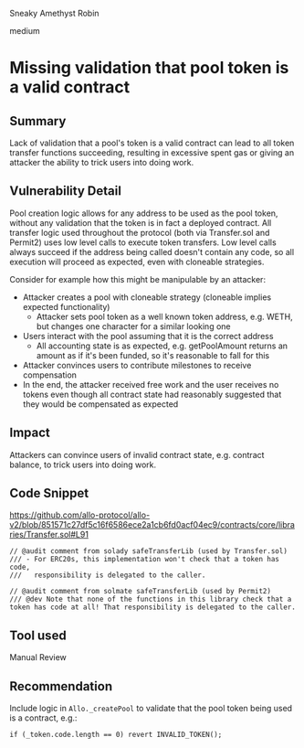 Sneaky Amethyst Robin

medium

# Missing validation that pool token is a valid contract
## Summary

Lack of validation that a pool's token is a valid contract can lead to all token transfer functions succeeding, resulting in excessive spent gas or giving an attacker the ability to trick users into doing work.

## Vulnerability Detail

Pool creation logic allows for any address to be used as the pool token, without any validation that the token is in fact a deployed contract. All transfer logic used throughout the protocol (both via Transfer.sol and Permit2) uses low level calls to execute token transfers. Low level calls always succeed if the address being called doesn't contain any code, so all execution will proceed as expected, even with cloneable strategies. 

Consider for example how this might be manipulable by an attacker:
- Attacker creates a pool with cloneable strategy (cloneable implies expected functionality)
  - Attacker sets pool token as a well known token address, e.g. WETH, but changes one character for a similar looking one
- Users interact with the pool assuming that it is the correct address
  - All accounting state is as expected, e.g. getPoolAmount returns an amount as if it's been funded, so it's reasonable to fall for this
- Attacker convinces users to contribute milestones to receive compensation
- In the end, the attacker received free work and the user receives no tokens even though all contract state had reasonably suggested that they would be compensated as expected

## Impact

Attackers can convince users of invalid contract state, e.g. contract balance, to trick users into doing work.

## Code Snippet

https://github.com/allo-protocol/allo-v2/blob/851571c27df5c16f6586ece2a1cb6fd0acf04ec9/contracts/core/libraries/Transfer.sol#L91
```solidity
// @audit comment from solady safeTransferLib (used by Transfer.sol)
/// - For ERC20s, this implementation won't check that a token has code,
///   responsibility is delegated to the caller.
```

```solidity
// @audit comment from solmate safeTransferLib (used by Permit2)
/// @dev Note that none of the functions in this library check that a token has code at all! That responsibility is delegated to the caller.
```

## Tool used

Manual Review

## Recommendation

Include logic in `Allo._createPool` to validate that the pool token being used is a contract, e.g.:

```solidity
if (_token.code.length == 0) revert INVALID_TOKEN();
```